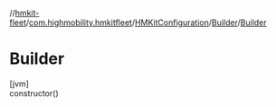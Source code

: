 //[hmkit-fleet](../../../../index.md)/[com.highmobility.hmkitfleet](../../index.md)/[HMKitConfiguration](../index.md)/[Builder](index.md)/[Builder](-builder.md)

# Builder

[jvm]\
constructor()
